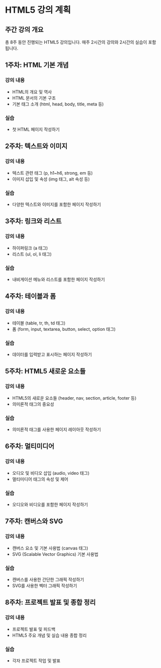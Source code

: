 # HTML5 강의 계획

## 주간 강의 개요
총 8주 동안 진행되는 HTML5 강의입니다. 매주 2시간의 강의와 2시간의 실습이 포함됩니다.

## 1주차: HTML 기본 개념
### 강의 내용
- HTML의 개요 및 역사
- HTML 문서의 기본 구조
- 기본 태그 소개 (html, head, body, title, meta 등)

### 실습
- 첫 HTML 페이지 작성하기

## 2주차: 텍스트와 이미지
### 강의 내용
- 텍스트 관련 태그 (p, h1~h6, strong, em 등)
- 이미지 삽입 및 속성 (img 태그, alt 속성 등)

### 실습
- 다양한 텍스트와 이미지를 포함한 페이지 작성하기

## 3주차: 링크와 리스트
### 강의 내용
- 하이퍼링크 (a 태그)
- 리스트 (ul, ol, li 태그)

### 실습
- 내비게이션 메뉴와 리스트를 포함한 페이지 작성하기

## 4주차: 테이블과 폼
### 강의 내용
- 테이블 (table, tr, th, td 태그)
- 폼 (form, input, textarea, button, select, option 태그)

### 실습
- 데이터를 입력받고 표시하는 페이지 작성하기

## 5주차: HTML5 새로운 요소들
### 강의 내용
- HTML5의 새로운 요소들 (header, nav, section, article, footer 등)
- 의미론적 태그의 중요성

### 실습
- 의미론적 태그를 사용한 페이지 레이아웃 작성하기

## 6주차: 멀티미디어
### 강의 내용
- 오디오 및 비디오 삽입 (audio, video 태그)
- 멀티미디어 태그의 속성 및 제어

### 실습
- 오디오와 비디오를 포함한 페이지 작성하기

## 7주차: 캔버스와 SVG
### 강의 내용
- 캔버스 요소 및 기본 사용법 (canvas 태그)
- SVG (Scalable Vector Graphics) 기본 사용법

### 실습
- 캔버스를 사용한 간단한 그래픽 작성하기
- SVG를 사용한 벡터 그래픽 작성하기

## 8주차: 프로젝트 발표 및 종합 정리
### 강의 내용
- 프로젝트 발표 및 피드백
- HTML5 주요 개념 및 실습 내용 종합 정리

### 실습
- 각자 프로젝트 작업 및 발표
